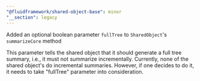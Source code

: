 ```yaml
---
"@fluidframework/shared-object-base": minor
"__section": legacy
---
```

Added an optional boolean parameter `fullTree` to `SharedObject`'s `summarizeCore` method

This parameter tells the shared object that it should generate a full tree summary, i.e., it must not summarize incrementally.
Currently, none of the shared object's do incremental summaries. However, if one decides to do it, it needs to take "fullTree" parameter into consideration.
